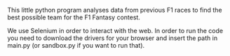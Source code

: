 This little python program analyses data from previous F1 races to find the best possible team for the F1 Fantasy contest.

We use Selenium in order to interact with the web. In order to run the code you need to download the drivers for your browser and insert the path in main.py (or sandbox.py if you want to run that). 
